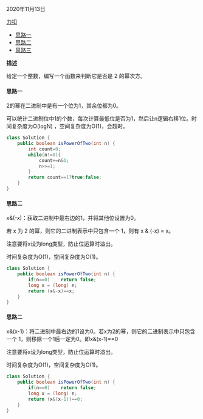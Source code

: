 2020年11月13日

[力扣](https://leetcode-cn.com/problems/power-of-two/)

- [思路一](#思路一)
- [思路二](#思路二)
- [思路三](#思路三)

**描述**

给定一个整数，编写一个函数来判断它是否是 2 的幂次方。

#### 思路一

2的幂在二进制中是有一个位为1，其余位都为0。

可以统计二进制位中1的个数，每次计算最低位是否为1，然后让n逻辑右移1位。时间复杂度为O(logN) ，空间复杂度为O(1)，会超时。

```java
class Solution {
    public boolean isPowerOfTwo(int n) {
        int count=0;
        while(n!=0){
            count+=n&1;
            n>>=1;
        }
        return count==1?true:false;
    }
}
```

#### 思路二

x&(-x)：获取二进制中最右边的1，并将其他位设置为0。

若 x 为 2 的幂，则它的二进制表示中只包含一个 1，则有 x & (-x) = x。

注意要将x设为long类型，防止位运算时溢出。

时间复杂度为O(1)，空间复杂度为O(1)。

```java
class Solution {
    public boolean isPowerOfTwo(int n) {
        if(n==0)    return false;
        long x = (long) n;
        return (x&-x)==x;
    }
}
```
#### 思路二

x&(x-1)：将二进制中最右边的1设为0。若x为2的幂，则它的二进制表示中只包含一个 1，则移除一个1后一定为0。即x&(x-1)==0

注意要将x设为long类型，防止位运算时溢出。

时间复杂度为O(1)，空间复杂度为O(1)。
```java
class Solution {
    public boolean isPowerOfTwo(int n) {
        if(n==0)    return false;
        long x = (long) n;
        return (x&(x-1))==0;
    }
}
```
